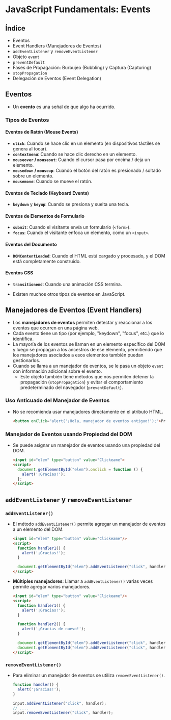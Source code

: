 # JavaScript Fundamentals: Events

## Índice
- Eventos
- Event Handlers (Manejadores de Eventos)
- `addEventListener` y `removeEventListener`
- Objeto `event`
- `preventDefault`
- Fases de Propagación: Burbujeo (Bubbling) y Captura (Capturing)
- `stopPropagation`
- Delegación de Eventos (Event Delegation)

## Eventos

- Un **evento** es una señal de que algo ha ocurrido.

### Tipos de Eventos

#### Eventos de Ratón (Mouse Events)
- **`click`**: Cuando se hace clic en un elemento (en dispositivos táctiles se genera al tocar).
- **`contextmenu`**: Cuando se hace clic derecho en un elemento.
- **`mouseover` / `mouseout`**: Cuando el cursor pasa por encima / deja un elemento.
- **`mousedown` / `mouseup`**: Cuando el botón del ratón es presionado / soltado sobre un elemento.
- **`mousemove`**: Cuando se mueve el ratón.

#### Eventos de Teclado (Keyboard Events)
- **`keydown`** y **`keyup`**: Cuando se presiona y suelta una tecla.

#### Eventos de Elementos de Formulario
- **`submit`**: Cuando el visitante envía un formulario (`<form>`).
- **`focus`**: Cuando el visitante enfoca un elemento, como un `<input>`.

#### Eventos del Documento
- **`DOMContentLoaded`**: Cuando el HTML está cargado y procesado, y el DOM está completamente construido.

#### Eventos CSS
- **`transitionend`**: Cuando una animación CSS termina.

- Existen muchos otros tipos de eventos en JavaScript.

## Manejadores de Eventos (Event Handlers)

- Los **manejadores de eventos** permiten detectar y reaccionar a los eventos que ocurren en una página web.
- Cada evento tiene un tipo (por ejemplo, "keydown", "focus", etc.) que lo identifica.
- La mayoría de los eventos se llaman en un elemento específico del DOM y luego se propagan a los ancestros de ese elemento, permitiendo que los manejadores asociados a esos elementos también puedan gestionarlos.
- Cuando se llama a un manejador de eventos, se le pasa un objeto `event` con información adicional sobre el evento.
  - Este objeto también tiene métodos que nos permiten detener la propagación (`stopPropagation`) y evitar el comportamiento predeterminado del navegador (`preventDefault`).

### Uso Anticuado del Manejador de Eventos

- No se recomienda usar manejadores directamente en el atributo HTML.
  ```html
  <button onClick="alert('¡Hola, manejador de eventos antiguo!');">Presióname</button>
  ```

### Manejador de Eventos usando Propiedad del DOM
- Se puede asignar un manejador de eventos usando una propiedad del DOM.
  ```html
  <input id="elem" type="button" value="Clickeame">
  <script>
    document.getElementById("elem").onclick = function () {
      alert('¡Gracias!');
    };
  </script>
  ```

## `addEventListener` y `removeEventListener`

### `addEventListener()`
- El método `addEventListener()` permite agregar un manejador de eventos a un elemento del DOM.
  ```html
  <input id="elem" type="button" value="Clickeame"/>
  <script>
    function handler1() {
      alert('¡Gracias!');
    }

    document.getElementById("elem").addEventListener("click", handler1); // ¡Gracias!
  </script>
  ```
- **Múltiples manejadores**: Llamar a `addEventListener()` varias veces permite agregar varios manejadores.
  ```html
  <input id="elem" type="button" value="Clickeame"/>
  <script>
    function handler1() {
      alert('¡Gracias!');
    }

    function handler2() {
      alert('¡Gracias de nuevo!');
    }

    document.getElementById("elem").addEventListener("click", handler1); // ¡Gracias!
    document.getElementById("elem").addEventListener("click", handler2); // ¡Gracias de nuevo!
  </script>
  ```

### `removeEventListener()`
- Para eliminar un manejador de eventos se utiliza `removeEventListener()`.
  ```javascript
  function handler() {
    alert('¡Gracias!');
  }

  input.addEventListener("click", handler);
  // ....
  input.removeEventListener("click", handler);
  ```

